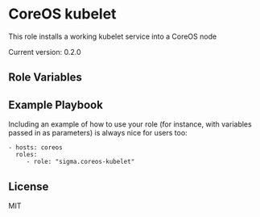 CoreOS kubelet
==============

This role installs a working kubelet service into a CoreOS node

Current version: 0.2.0

Role Variables
--------------

Example Playbook
----------------

Including an example of how to use your role (for instance, with variables passed in as parameters) is always nice for users too:

    - hosts: coreos
      roles:
         - role: "sigma.coreos-kubelet"

License
-------

MIT
